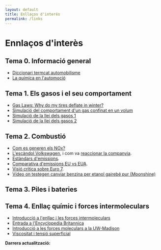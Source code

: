 ```yaml
---
layout: default
title: Enllaços d'interès
permalink: /links
---
```


# Ennlaços d'interès

## Tema 0. Informació general

* [Diccionari termcat automobilisme](https://www.termcat.cat/ca/diccionaris-en-linia/162)
* [La química en l'automoció](https://www.quimicaysociedad.org/wp-content/uploads/2018/05/archivo18.pdf)

## Tema 1. Els gasos i el seu comportament

* [Gas Laws: Why do my tires deflate in winter?](https://www.youtube.com/watch?v=HBmnd0VhvsY)  
* [Simulació del comportament d'un gas confinat en un volum](https://phet.colorado.edu/sims/html/gases-intro/latest/gases-intro_en.html)
* [Simulació de la llei dels gasos 1](https://teachchemistry.org/classroom-resources/the-gas-laws-simulation)
* [Simulació de la llei dels gasos 2](https://ch301.cm.utexas.edu/simulations/js/idealgaslaw/)

## Tema 2. Combustió

* [Com es generen els NOx?](https://blog.centralderecambios.com/sabias-que-automocion/emisiones-del-automovil/)
* [L'escàndol Volkswagen](https://www.bbc.com/news/business-34324772), i com va [reaccionar la companyia](https://www.caranddriver.com/news/a15339250/everything-you-need-to-know-about-the-vw-diesel-emissions-scandal/).
* [Estàndars d'emissions](https://theicct.org/sites/default/files/publications/Future%20_HDV_standards_opportunity_20191125.pdf).
* [Comparativa d'emissions EU vs EUA](https://www.europarl.europa.eu/cmsdata/112300/2016.12.05-Comparative%20study%20of%20US%20and%20EU%20Vehicle%20emissions%20legislation_Martin_Nesbit_IEEP.pdf).
* [Visió crítica sobre Euro 7](https://www.aecc.eu/status-of-euro-7/).
* [Vídeo on testegen canviar benzina per etanol gairebé pur (Moonshine)](https://youtu.be/_PG1Wt53w7k?si=hBRp02Omno9I8XB_)

## Tema 3. Piles i bateries

## Tema 4. Enllaç químic i forces intermoleculars

* [Introducció a l'enllaç i les forces intermoleculars](https://scienceready.com.au/pages/intramolecular-bonds-and-intermolecular-forces?srsltid=AfmBOooh2jf2djskVVXF4GL8zqpNbknWpigeiQuuiFp_jZo0UG-AyGtU)
* [Entrada a l'Encyclopedia Britannica](https://www.britannica.com/science/chemical-bonding/Ionic-and-covalent-compounds)
* [Introducció a les forces moleculars a la UW-Madison](https://wisc.pb.unizin.org/minimisgenchem/chapter/an-introduction-to-intermolecular-forces-m10q1/)
* [Viscositat i tensió superficial](https://chem.libretexts.org/Bookshelves/General_Chemistry/Map%3A_A_Molecular_Approach_(Tro)/11%3A_Liquids_Solids_and_Intermolecular_Forces/11.04%3A_Intermolecular_Forces_in_Action-_Surface_Tension_Viscosity_and_Capillary_Action)

<p><strong>Darrera actualització:</strong> <span id="updateDate"></span></p>

<script>
  document.getElementById("updateDate").innerText = new Date().toLocaleDateString();
</script>
